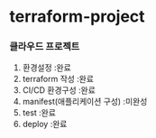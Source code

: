 # terraform-project
### 클라우드 프로젝트
1. 환경설정 :완료
2. terraform 작성  :완료
3. CI/CD 환경구성 :완료
4. manifest(애플리케이션 구성) :미완성
5. test :완료
6. deploy :완료
